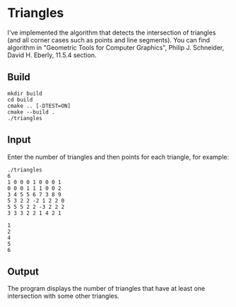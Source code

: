# Triangles
I've implemented the algorithm that detects the intersection of triangles (and all corner cases such as points and line segments).
You can find algorithm in "Geometric Tools for Computer Graphics", Philip J. Schneider, David H. Eberly, 11.5.4 section.
## Build
```
mkdir build
cd build
cmake .. [-DTEST=ON]
cmake --build .
./triangles
``` 
## Input
Enter the number of triangles and then points for each triangle, for example:
```
./triangles
6
1 0 0 0 1 0 0 0 1
0 0 0 1 1 1 0 0 2
3 4 5 5 6 7 3 8 9
5 3 2 2 -2 1 2 2 0
5 5 5 2 2 -3 2 2 2
3 3 3 2 2 1 4 2 1
```
```
1
2
4
5
6

```
## Output
The program displays the number of triangles that have at least one intersection with some other triangles.